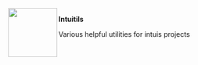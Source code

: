 <img align="left" width="100" height="100" src="https://github.com/user-attachments/assets/92318d8b-5334-4c08-8ccd-62692946c17e">

**Intuitils**

Various helpful utilities for intuis projects
